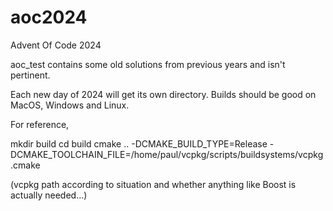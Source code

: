 # aoc2024
Advent Of Code 2024

aoc_test contains some old solutions from previous years and isn't pertinent.

Each new day of 2024 will get its own directory. Builds should be good on MacOS, Windows and Linux.

For reference,

mkdir build
cd build
cmake .. -DCMAKE_BUILD_TYPE=Release -DCMAKE_TOOLCHAIN_FILE=/home/paul/vcpkg/scripts/buildsystems/vcpkg.cmake

(vcpkg path according to situation and whether anything like Boost is actually needed...)
